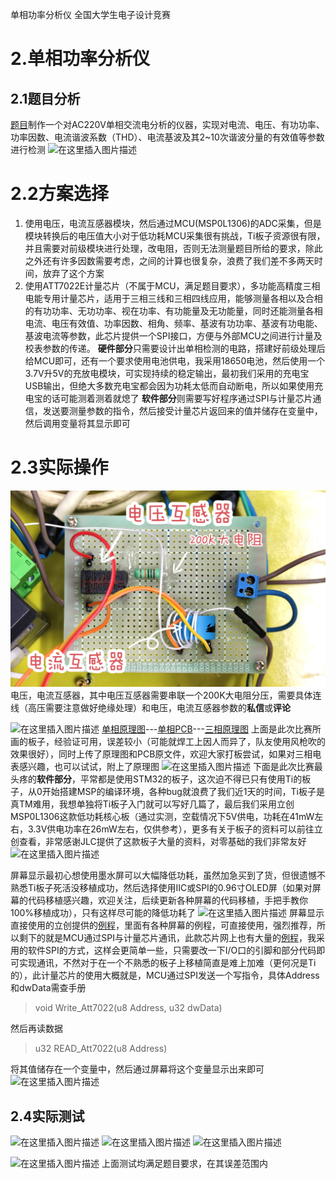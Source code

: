 ﻿单相功率分析仪
全国大学生电子设计竞赛

# 2.单相功率分析仪
## 2.1题目分析
[题目](https://github.com/LiZi510524/TI_cup/blob/main/2.%E5%8D%95%E7%9B%B8%E5%8A%9F%E7%8E%87%E5%88%86%E6%9E%90%E4%BB%AA%EF%BC%882024B%EF%BC%89/B%E9%A2%98_%E5%8D%95%E7%9B%B8%E5%8A%9F%E7%8E%87%E5%88%86%E6%9E%90%E4%BB%AA.pdf)制作一个对AC220V单相交流电分析的仪器，实现对电流、电压、有功功率、功率因数、电流谐波系数（THD）、电流基波及其2~10次谐波分量的有效值等参数进行检测
![在这里插入图片描述](https://i-blog.csdnimg.cn/direct/73cb0c566b2442d9b4922eab812a8fa8.png#pic_center)
# 2.2方案选择

 1. 使用电压，电流互感器模块，然后通过MCU(MSP0L1306)的ADC采集，但是模块转换后的电压值大小对于低功耗MCU采集很有挑战，Ti板子资源很有限，并且需要对前级模块进行处理，改电阻，否则无法测量题目所给的要求，除此之外还有许多因数需要考虑，之间的计算也很复杂，浪费了我们差不多两天时间，放弃了这个方案
 2. 使用ATT7022E计量芯片（不属于MCU，满足题目要求），多功能高精度三相电能专用计量芯片，适用于三相三线和三相四线应用，能够测量各相以及合相的有功功率、无功功率、视在功率、有功能量及无功能量，同时还能测量各相电流、电压有效值、功率因数、相角、频率、基波有功功率、基波有功电能、基波电流等参数，此芯片提供一个SPI接口，方便与外部MCU之间进行计量及校表参数的传递。
 **硬件部分**只需要设计出单相检测的电路，搭建好前级处理后给MCU即可，还有一个要求使用电池供电，我采用18650电池，然后使用一个3.7V升5V的充放电模块，可实现持续的稳定输出，最初我们采用的充电宝USB输出，但绝大多数充电宝都会因为功耗太低而自动断电，所以如果使用充电宝的话可能测着测着就熄了
 **软件部分**则需要写好程序通过SPI与计量芯片通信，发送要测量参数的指令，然后接受计量芯片返回来的值并储存在变量中，然后调用变量将其显示即可
 # 2.3实际操作
![在这里插入图片描述](https://github.com/LiZi510524/TI_cup/blob/main/2.%E5%8D%95%E7%9B%B8%E5%8A%9F%E7%8E%87%E5%88%86%E6%9E%90%E4%BB%AA%EF%BC%882024B%EF%BC%89/IMG_20240817_133826.jpg)
电压，电流互感器，其中电压互感器需要串联一个200K大电阻分压，需要具体连线（高压需要注意做好绝缘处理）和电压，电流互感器参数的**私信**或**评论**

![在这里插入图片描述](https://i-blog.csdnimg.cn/direct/2c302d85dc58409c83a70c75ce09273b.png#pic_center)
[单相原理图](https://github.com/LiZi510524/TI_cup/blob/main/2.%E5%8D%95%E7%9B%B8%E5%8A%9F%E7%8E%87%E5%88%86%E6%9E%90%E4%BB%AA%EF%BC%882024B%EF%BC%89/%E5%8D%95%E7%9B%B8%E7%94%B5%E8%A1%A8%E5%8E%9F%E7%90%86%E5%9B%BE.pdf)---[单相PCB](https://github.com/LiZi510524/TI_cup/blob/main/2.%E5%8D%95%E7%9B%B8%E5%8A%9F%E7%8E%87%E5%88%86%E6%9E%90%E4%BB%AA%EF%BC%882024B%EF%BC%89/%E5%8D%95%E7%9B%B8%E7%94%B5%E8%A1%A8PCB.epro)---[三相原理图](https://github.com/LiZi510524/TI_cup/blob/main/2.%E5%8D%95%E7%9B%B8%E5%8A%9F%E7%8E%87%E5%88%86%E6%9E%90%E4%BB%AA%EF%BC%882024B%EF%BC%89/%E4%B8%89%E7%9B%B8%E7%94%B5%E8%A1%A8%E5%8E%9F%E7%90%86%E5%9B%BE.pdf)
上面是此次比赛所画的板子，经验证可用，误差较小（可能就焊工上因人而异了，队友使用风枪吹的效果很好），同时上传了原理图和PCB原文件，欢迎大家打板尝试，如果对三相电表感兴趣，也可以试试，附上了原理图
![在这里插入图片描述](https://i-blog.csdnimg.cn/direct/7635540be00b4edf9f721fb2cd42d5c1.jpeg#pic_center)
下面是此次比赛最头疼的**软件部分**，平常都是使用STM32的板子，这次迫不得已只有使用Ti的板子，从0开始搭建MSP的编译环境，各种bug就浪费了我们近1天的时间，Ti板子是真TM难用，我想单独将Ti板子入门就可以写好几篇了，最后我们采用立创MSP0L1306这款低功耗核心板（通过实测，空载情况下5V供电，功耗在41mW左右，3.3V供电功率在26mW左右，仅供参考），更多有关于板子的资料可以前往立创查看，非常感谢JLC提供了这款板子大量的资料，对零基础的我们非常友好
![在这里插入图片描述](https://i-blog.csdnimg.cn/direct/3b2c2dee86e14dfdb9afe2b25e07522f.png#pic_center)

屏幕显示最初心想使用墨水屏可以大幅降低功耗，虽然加急买到了货，但很遗憾不熟悉Ti板子死活没移植成功，然后选择使用IIC或SPI的0.96寸OLED屏（如果对屏幕的代码移植感兴趣，欢迎关注，后续更新各种屏幕的代码移植，手把手教你100%移植成功），只有这样尽可能的降低功耗了
![在这里插入图片描述](https://i-blog.csdnimg.cn/direct/6a32c087b94041a98cfd6984434c1e21.jpeg#pic_center)
屏幕显示直接使用的立创提供的[例程](https://github.com/LiZi510524/TI_cup/blob/main/2.%E5%8D%95%E7%9B%B8%E5%8A%9F%E7%8E%87%E5%88%86%E6%9E%90%E4%BB%AA%EF%BC%882024B%EF%BC%89/0.96SPI.zip)，里面有各种屏幕的例程，可直接使用，强烈推荐，所以剩下的就是MCU通过SPI与计量芯片通讯，此款芯片网上也有大量的[例程](https://github.com/LiZi510524/TI_cup/blob/main/2.%E5%8D%95%E7%9B%B8%E5%8A%9F%E7%8E%87%E5%88%86%E6%9E%90%E4%BB%AA%EF%BC%882024B%EF%BC%89/STM32F103Rx%E9%A9%B1%E5%8A%A8ATT7022E_LCD12832%E6%98%BE%E7%A4%BA.zip)，我采用的软件SPI的方式，这样会更简单一些，只需要改一下I/O口的引脚和部分代码即可实现通讯，不然对于在一个不熟悉的板子上移植简直是难上加难（更何况是Ti的），此计量芯片的使用大概就是，MCU通过SPI发送一个写指令，具体Address和dwData需查手册

> void Write_Att7022(u8 Address, u32 dwData)

然后再读数据

> u32  READ_Att7022(u8 Address)

将其值储存在一个变量中，然后通过屏幕将这个变量显示出来即可
![在这里插入图片描述](https://i-blog.csdnimg.cn/direct/ed1aecb9d3844ac7ab692f45d04d9f40.jpeg#pic_center)

## 2.4实际测试
![在这里插入图片描述](https://i-blog.csdnimg.cn/direct/5f1c62f558004a51a3c43c8c8ded1c62.jpeg#pic_center)
![在这里插入图片描述](https://i-blog.csdnimg.cn/direct/de42a22d42554f7db90f542e30ed9492.jpeg#pic_center)
![在这里插入图片描述](https://i-blog.csdnimg.cn/direct/54363f413ddb4c85aed18a011abb564e.jpeg#pic_center)

![在这里插入图片描述](https://i-blog.csdnimg.cn/direct/0ec8231be218422e8f1d17f33edb5129.jpeg#pic_center)
上面测试均满足题目要求，在其误差范围内
